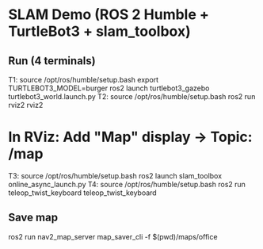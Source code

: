 # SLAM Demo (ROS 2 Humble + TurtleBot3 + slam_toolbox)

## Run (4 terminals)
T1:
  source /opt/ros/humble/setup.bash
  export TURTLEBOT3_MODEL=burger
  ros2 launch turtlebot3_gazebo turtlebot3_world.launch.py
T2:
  source /opt/ros/humble/setup.bash
  ros2 run rviz2 rviz2
  # In RViz: Add "Map" display → Topic: /map
T3:
  source /opt/ros/humble/setup.bash
  ros2 launch slam_toolbox online_async_launch.py
T4:
  source /opt/ros/humble/setup.bash
  ros2 run teleop_twist_keyboard teleop_twist_keyboard

## Save map
  ros2 run nav2_map_server map_saver_cli -f $(pwd)/maps/office

